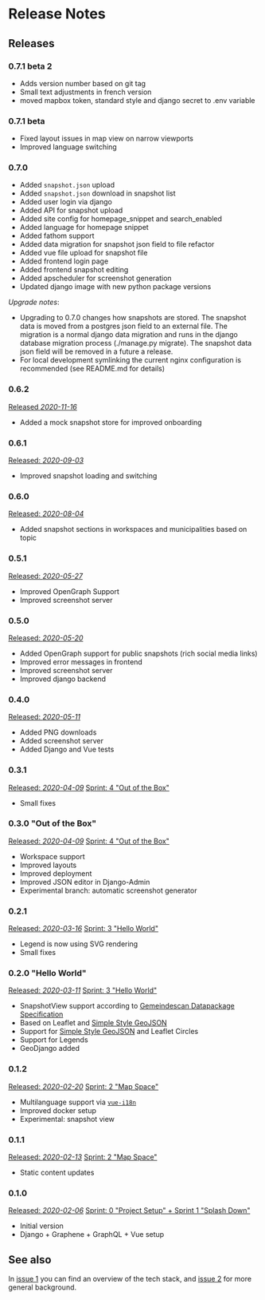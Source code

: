 # Release Notes

## Releases

### 0.7.1 beta 2

- Adds version number based on git tag
- Small text adjustments in french version
- moved mapbox token, standard style and django secret to .env variable

### 0.7.1 beta

- Fixed layout issues in map view on narrow viewports
- Improved language switching

### 0.7.0

- Added `snapshot.json` upload
- Added `snapshot.json` download in snapshot list
- Added user login via django
- Added API for snapshot upload
- Added site config for homepage_snippet and search_enabled
- Added language for homepage snippet
- Added fathom support
- Added data migration for snapshot json field to file refactor
- Added vue file upload for snapshot file
- Added frontend login page
- Added frontend snapshot editing
- Added apscheduler for screenshot generation
- Updated django image with new python package versions

*Upgrade notes*:
- Upgrading to 0.7.0 changes how snapshots are stored. The snapshot data is moved from a postgres json field to an external file. The migration is a normal django data migration and runs in the django database migration process (./manage.py migrate). The snapshot data json field will be removed in a future a release. 
- For local development symlinking the current nginx configuration is recommended (see README.md for details)

### 0.6.2
[Released *2020-11-16*](https://github.com/cividi/spatial-data-package-platform/releases/tag/0.6.2)

- Added a mock snapshot store for improved onboarding

### 0.6.1
[Released: *2020-09-03*](https://github.com/cividi/spatial-data-package-platform/releases/tag/0.6.1)

- Improved snapshot loading and switching

### 0.6.0
[Released: *2020-08-04*](https://github.com/cividi/spatial-data-package-platform/releases/tag/0.6.0)

- Added snapshot sections in workspaces and municipalities based on topic

### 0.5.1
[Released: *2020-05-27*](https://github.com/cividi/spatial-data-package-platform/releases/tag/0.5.1)

- Improved OpenGraph Support
- Improved screenshot server

### 0.5.0
[Released: *2020-05-20*](https://github.com/cividi/spatial-data-package-platform/releases/tag/0.5.0)

- Added OpenGraph support for public snapshots (rich social media links)
- Improved error messages in frontend
- Improved screenshot server
- Improved django backend

### 0.4.0
[Released: *2020-05-11*](https://github.com/cividi/spatial-data-package-platform/releases/tag/0.4.0)

- Added PNG downloads
- Added screenshot server
- Added Django and Vue tests

### 0.3.1
[Released: *2020-04-09*](https://github.com/cividi/spatial-data-package-platform/releases/tag/0.3.1)
[Sprint: 4 "Out of the Box"](https://bitbucket.org/cividi/gemeindescan-webui/issues?milestone=SP+4%3A+Out+of+the+box)

- Small fixes

### 0.3.0 "Out of the Box"
[Released: *2020-04-09*](https://github.com/cividi/spatial-data-package-platform/releases/tag/0.3.0)
[Sprint: 4 "Out of the Box"](https://bitbucket.org/cividi/gemeindescan-webui/issues?milestone=SP+4%3A+Out+of+the+box)

- Workspace support
- Improved layouts
- Improved deployment
- Improved JSON editor in Django-Admin
- Experimental branch: automatic screenshot generator

### 0.2.1
[Released: *2020-03-16*](https://github.com/cividi/spatial-data-package-platform/releases/tag/0.2.1)
[Sprint: 3 "Hello World"](https://bitbucket.org/cividi/gemeindescan-webui/issues?milestone=SP+3%3A+Hello+world)

- Legend is now using SVG rendering
- Small fixes

### 0.2.0 "Hello World"
[Released: *2020-03-11*](https://github.com/cividi/spatial-data-package-platform/releases/tag/0.2.0)
[Sprint: 3 "Hello World"](https://bitbucket.org/cividi/gemeindescan-webui/issues?milestone=SP+3%3A+Hello+world)

- SnapshotView support according to [Gemeindescan Datapackage Specification](https://bitbucket.org/cividi/gemeindescan-sample/)
- Based on Leaflet and [Simple Style GeoJSON](https://github.com/mapbox/simplestyle-spec)
- Support for [Simple Style GeoJSON](https://github.com/mapbox/simplestyle-spec) and Leaflet Circles
- Support for Legends
- GeoDjango added

### 0.1.2
[Released: *2020-02-20*](https://github.com/cividi/spatial-data-package-platform/releases/tag/0.1.2)
[Sprint: 2 "Map Space"](https://bitbucket.org/cividi/gemeindescan-webui/issues?milestone=SP+2%3A+Map+space)

- Multilanguage support via [`vue-i18n`](https://github.com/kazupon/vue-i18n)
- Improved docker setup
- Experimental: snapshot view

### 0.1.1
[Released: *2020-02-13*](https://github.com/cividi/spatial-data-package-platform/releases/tag/0.1.1)
[Sprint: 2 "Map Space"](https://bitbucket.org/cividi/gemeindescan-webui/issues?milestone=SP+2%3A+Map+space)

- Static content updates

### 0.1.0
[Released: *2020-02-06*](https://github.com/cividi/spatial-data-package-platform/releases/tag/0.1.0)
[Sprint: 0 "Project Setup" + Sprint 1 "Splash Down"](https://bitbucket.org/cividi/gemeindescan-webui/issues?milestone=SP+1%3A+Splash+down&milestone=SP+0%3A+Project+setup)

- Initial version
- Django + Graphene + GraphQL + Vue setup

## See also

In [issue 1](https://bitbucket.org/cividi/gemeindescan-webui/issues/1) you can find an overview of the tech stack, and [issue 2](https://bitbucket.org/cividi/gemeindescan-webui/issues/1) for more general background.
